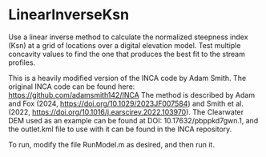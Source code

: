 # LinearInverseKsn
Use a linear inverse method to calculate the normalized steepness index (Ksn) at a grid of locations over a digital elevation model. Test multiple concavity values to find the one that produces the best fit to the stream profiles.

This is a heavily modified version of the INCA code by Adam Smith.
The original INCA code can be found here: https://github.com/adamsmith142/INCA
The method is described by Adam and Fox (2024, https://doi.org/10.1029/2023JF007584) and Smith et al. (2022, https://doi.org/10.1016/j.earscirev.2022.103970).
The Clearwater DEM used as an example can be found at DOI: 10.17632/pbppkd7gwn.1, and the outlet.kml file to use with it can be found in the INCA repository.

To run, modify the file RunModel.m as desired, and then run it.
